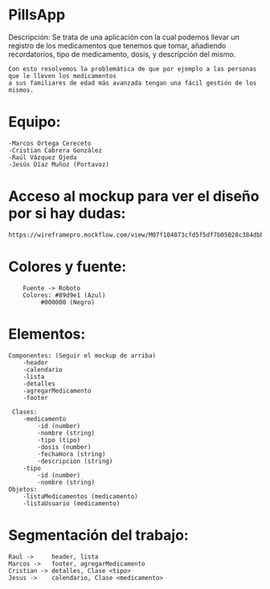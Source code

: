 # PillsApp
Descripción:
	Se trata de una aplicación con la cual podemos llevar un registro de los
	medicamentos que tenemos que tomar, añadiendo recordatorios, tipo de medicamento, dosis, 
	y descripción del mismo.
	
	Con esto resolvemos la problemática de que por ejemplo a las personas que le lleven los medicamentos 
	a sus familiares de edad más avanzada tengan una fácil gestión de los mismos.


# Equipo:
	-Marcos Ortega Cereceto
	-Cristian Cabrera González
	-Raúl Vázquez Ojeda
	-Jesús Díaz Muñoz (Portavoz)


# Acceso al mockup para ver el diseño por si hay dudas:
	https://wireframepro.mockflow.com/view/M07f104073cfd5f5df7b05028c384dbb51574080008946

# Colores y fuente: 
		Fuente -> Roboto
		Colores: #89d9e1 (Azul)
			 #000000 (Negro)


# Elementos:
	Componentes: (Seguir el mockup de arriba)
		-header
		-calendario
		-lista
		-detalles
		-agregarMedicamento
		-footer
	
	 Clases:
		-medicamento
			·id (number)
			·nombre (string)
			·tipo (tipo)
			·dosis (number)
			·fechaHora (string)
			·descripcion (string)
		-tipo
		   	·id (number)
			·nombre (string)
	Objetos:
		-listaMedicamentos (medicamento)
		-listaUsuario (medicamento)


# Segmentación del trabajo:
	Raul -> 	header, lista
	Marcos -> 	footer, agregarMedicamento
	Cristian ->	detalles, Clase <tipo>
	Jesus ->	calendario, Clase <medicamento>
